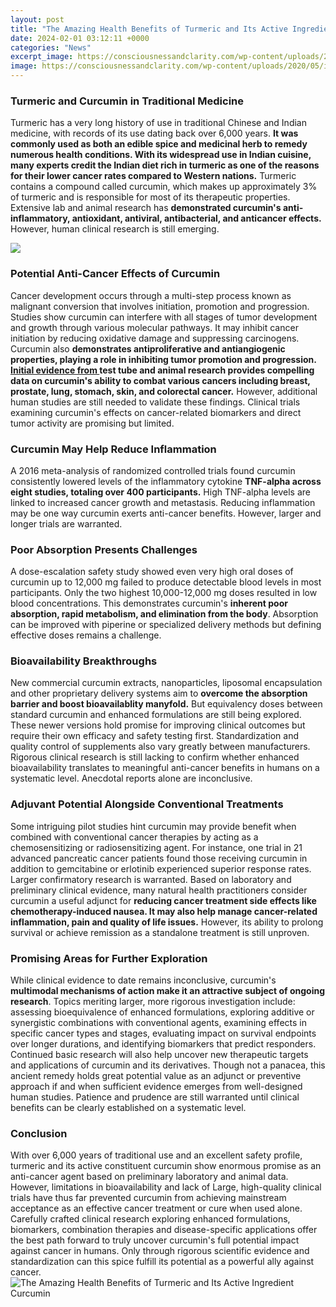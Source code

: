 ```yaml
---
layout: post
title: "The Amazing Health Benefits of Turmeric and Its Active Ingredient Curcumin"
date: 2024-02-01 03:12:11 +0000
categories: "News"
excerpt_image: https://consciousnessandclarity.com/wp-content/uploads/2020/05/image-51-1024x721.png
image: https://consciousnessandclarity.com/wp-content/uploads/2020/05/image-51-1024x721.png
---
```


### Turmeric and Curcumin in Traditional Medicine
Turmeric has a very long history of use in traditional Chinese and Indian medicine, with records of its use dating back over 6,000 years. **It was commonly used as both an edible spice and medicinal herb to remedy numerous health conditions. With its widespread use in Indian cuisine, many experts credit the Indian diet rich in turmeric as one of the reasons for their lower cancer rates compared to Western nations.**
Turmeric contains a compound called curcumin, which makes up approximately 3% of turmeric and is responsible for most of its therapeutic properties. Extensive lab and animal research has **demonstrated curcumin's anti-inflammatory, antioxidant, antiviral, antibacterial, and anticancer effects.** However, human clinical research is still emerging. 

![](https://www.ketovale.com/wp-content/uploads/2017/11/Top-Health-Benefits-of-Turmeric-and-Curcumin-683x1024.jpg)
### Potential Anti-Cancer Effects of Curcumin 
Cancer development occurs through a multi-step process known as malignant conversion that involves initiation, promotion and progression. Studies show curcumin can interfere with all stages of tumor development and growth through various molecular pathways. It may inhibit cancer initiation by reducing oxidative damage and suppressing carcinogens. Curcumin also **demonstrates antiproliferative and antiangiogenic properties, playing a role in inhibiting tumor promotion and progression.[
Initial evidence from ](https://yt.io.vn/collection/alfieri)test tube and animal research provides compelling data on curcumin's ability to combat various cancers including breast, prostate, lung, stomach, skin, and colorectal cancer.** However, additional human studies are still needed to validate these findings. Clinical trials examining curcumin's effects on cancer-related biomarkers and direct tumor activity are promising but limited. 
### Curcumin May Help Reduce Inflammation 
A 2016 meta-analysis of randomized controlled trials found curcumin consistently lowered levels of the inflammatory cytokine **TNF-alpha across eight studies, totaling over 400 participants.** High TNF-alpha levels are linked to increased cancer growth and metastasis. Reducing inflammation may be one way curcumin exerts anti-cancer benefits. However, larger and longer trials are warranted.
### Poor Absorption Presents Challenges 
A dose-escalation safety study showed even very high oral doses of curcumin up to 12,000 mg failed to produce detectable blood levels in most participants. Only the two highest 10,000-12,000 mg doses resulted in low blood concentrations. This demonstrates curcumin's **inherent poor absorption, rapid metabolism, and elimination from the body**. Absorption can be improved with piperine or specialized delivery methods but defining effective doses remains a challenge.
### Bioavailability Breakthroughs
New commercial curcumin extracts, nanoparticles, liposomal encapsulation and other proprietary delivery systems aim to **overcome the absorption barrier and boost bioavailablity manyfold.** But equivalency doses between standard curcumin and enhanced formulations are still being explored. These newer versions hold promise for improving clinical outcomes but require their own efficacy and safety testing first. 
Standardization and quality control of supplements also vary greatly between manufacturers. Rigorous clinical research is still lacking to confirm whether enhanced bioavailability translates to meaningful anti-cancer benefits in humans on a systematic level. Anecdotal reports alone are inconclusive.
### Adjuvant Potential Alongside Conventional Treatments 
Some intriguing pilot studies hint curcumin may provide benefit when combined with conventional cancer therapies by acting as a chemosensitizing or radiosensitizing agent. For instance, one trial in 21 advanced pancreatic cancer patients found those receiving curcumin in addition to gemcitabine or erlotinib experienced superior response rates. Larger confirmatory research is warranted.
Based on laboratory and preliminary clinical evidence, many natural health practitioners consider curcumin a useful adjunct for **reducing cancer treatment side effects like chemotherapy-induced nausea. It may also help manage cancer-related inflammation, pain and quality of life issues.** However, its ability to prolong survival or achieve remission as a standalone treatment is still unproven.
### Promising Areas for Further Exploration   
While clinical evidence to date remains inconclusive, curcumin's **multimodal mechanisms of action make it an attractive subject of ongoing research**. Topics meriting larger, more rigorous investigation include: assessing bioequivalence of enhanced formulations, exploring additive or synergistic combinations with conventional agents, examining effects in specific cancer types and stages, evaluating impact on survival endpoints over longer durations, and identifying biomarkers that predict responders. 
Continued basic research will also help uncover new therapeutic targets and applications of curcumin and its derivatives. Though not a panacea, this ancient remedy holds great potential value as an adjunct or preventive approach if and when sufficient evidence emerges from well-designed human studies. Patience and prudence are still warranted until clinical benefits can be clearly established on a systematic level.
### Conclusion
With over 6,000 years of traditional use and an excellent safety profile, turmeric and its active constituent curcumin show enormous promise as an anti-cancer agent based on preliminary laboratory and animal data. However, limitations in bioavailability and lack of Large, high-quality clinical trials have thus far prevented curcumin from achieving mainstream acceptance as an effective cancer treatment or cure when used alone. Carefully crafted clinical research exploring enhanced formulations, biomarkers, combination therapies and disease-specific applications offer the best path forward to truly uncover curcumin's full potential impact against cancer in humans. Only through rigorous scientific evidence and standardization can this spice fulfill its potential as a powerful ally against cancer.
![The Amazing Health Benefits of Turmeric and Its Active Ingredient Curcumin](https://consciousnessandclarity.com/wp-content/uploads/2020/05/image-51-1024x721.png)